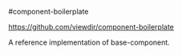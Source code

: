 #component-boilerplate

https://github.com/viewdir/component-boilerplate

A reference implementation of base-component.
